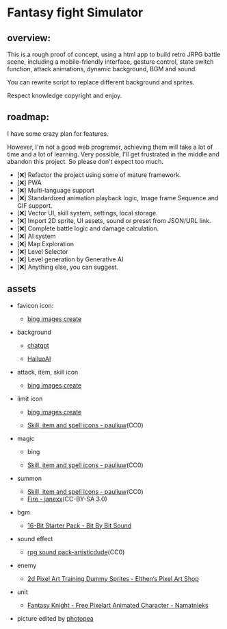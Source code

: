 # Fantasy fight Simulator

## overview:

This is a rough proof of concept, using a html app to build retro JRPG battle scene, including a mobile-friendly interface, gesture control, state switch function, attack animations, dynamic background, BGM and sound.

You can rewrite script to replace different background and sprites. 

Respect knowledge copyright and enjoy.

## roadmap:

I have some crazy plan for features.

However, I'm not a good web programer, achieving them will take a lot of time and a lot of learning.
Very possible, I'll get frustrated in the middle and abandon this project. 
So please don't expect too much.

- [❌] Refactor the project using some of mature framework.
- [❌] PWA
- [❌] Multi-language support
- [❌] Standardized animation playback logic, Image frame Sequence and GIF support.
- [❌] Vector UI, skill system, settings, local storage.
- [❌] Import 2D sprite, UI assets, sound or preset from JSON/URL link.
- [❌] Complete battle logic and damage calculation.
- [❌] AI system
- [❌] Map Exploration
- [❌] Level Selector
- [❌] Level generation by Generative AI
- [❌] Anything else, you can suggest.

## assets

- favicon icon:

    - [bing images create](https://www.bing.com/images/create) 

- background

    - [chatgpt](https://chatgpt.com/)

    - [HailuoAI](https://hailuoai.video/)

- attack, item, skill icon

    - [bing images create](https://www.bing.com/images/create) 

- limit icon

    - [bing images create](https://www.bing.com/images/create) 

    - [Skill, item and spell icons - pauliuw](https://opengameart.org/content/skill-item-and-spell-icons)(CC0)

- magic

    - bing

    - [Skill, item and spell icons - pauliuw](https://opengameart.org/content/skill-item-and-spell-icons)(CC0)

- summon
    - [Skill, item and spell icons - pauliuw](https://opengameart.org/content/skill-item-and-spell-icons)(CC0)
    - [Fire - janexx](https://opengameart.org/content/fire)(CC-BY-SA 3.0)

- bgm

    - [16-Bit Starter Pack - Bit By Bit Sound](https://bit-by-bit-sound.itch.io/16-bit-starter-pack)

- sound effect

    - [rpg sound pack-artisticdude](https://opengameart.org/content/rpg-sound-pack)(CC0)

- enemy

    - [2d Pixel Art Training Dummy Sprites - Elthen‘s Pixel Art Shop](https://elthen.itch.io/2d-pixel-art-training-dummy)

- unit

    - [Fantasy Knight - Free Pixelart Animated Character - Namatnieks](https://aamatniekss.itch.io/fantasy-knight-free-pixelart-animated-character)

- picture edited by [photopea](https://www.photopea.com/)